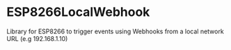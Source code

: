 # ESP8266LocalWebhook
Library for ESP8266 to trigger events using Webhooks from a local network URL (e.g 192.168.1.10)
